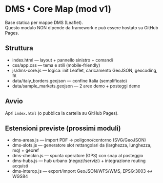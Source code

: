# DMS • Core Map (mod v1)

Base statica per mappe DMS (Leaflet).  
Questo modulo NON dipende da framework e può essere hostato su GitHub Pages.

## Struttura
- index.html — layout + pannello sinistro + comandi
- css/app.css — tema e stili (mobile-friendly)
- js/dms-core.js — logica: init Leaflet, caricamento GeoJSON, geocoding, fit
- data/italy_borders.geojson — confine Italia (semplificato)
- data/sample_markets.geojson — 2 aree demo + posteggi demo

## Avvio
Apri `index.html` (o pubblica la cartella su GitHub Pages).

## Estensioni previste (prossimi moduli)
- dms-areas.js — import PDF → poligono/contorno (SVG/GeoJSON)
- dms-slots.js — generatore slot rettangolari da (larghezza, lunghezza, mq) + georef
- dms-checkin.js — spunta operatore (GPS) con snap al posteggio
- dms-hubs.js — hub urbano (negozi/servizi) + integrazione routing acquisti
- dms-interop.js — export/import GeoJSON/WFS/WMS, EPSG:3003 ↔ WGS84
